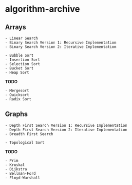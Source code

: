 # algorithm-archive

## Arrays

	- Linear Search
	- Binary Search Version 1: Recursive Implementation
	- Binary Search Version 2: Iterative Implementation

	- Bubble Sort
	- Insertion Sort
	- Selection Sort
	- Bucket Sort
	- Heap Sort

**TODO**

	- Mergesort
	- Quicksort
	- Radix Sort

## Graphs

	- Depth First Search Version 1: Recursive Implementation
	- Depth First Search Version 2: Iterative Implementation
	- Breadth First Search

	- Topological Sort

**TODO**

	- Prim
	- Kruskal
	- Dijkstra
	- Bellman-Ford
	- Floyd-Warshall